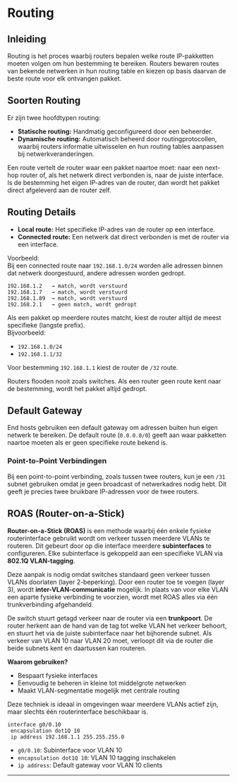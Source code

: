 # Routing

## Inleiding

Routing is het proces waarbij routers bepalen welke route IP-pakketten moeten volgen om hun bestemming te bereiken. Routers bewaren routes van bekende netwerken in hun routing table en kiezen op basis daarvan de beste route voor elk ontvangen pakket.

## Soorten Routing

Er zijn twee hoofdtypen routing:

- **Statische routing:** Handmatig geconfigureerd door een beheerder.
- **Dynamische routing:** Automatisch beheerd door routingprotocollen, waarbij routers informatie uitwisselen en hun routing tables aanpassen bij netwerkveranderingen.

Een route vertelt de router waar een pakket naartoe moet: naar een next-hop router of, als het netwerk direct verbonden is, naar de juiste interface. Is de bestemming het eigen IP-adres van de router, dan wordt het pakket direct afgeleverd aan de router zelf.

## Routing Details

- **Local route:** Het specifieke IP-adres van de router op een interface.
- **Connected route:** Een netwerk dat direct verbonden is met de router via een interface.

Voorbeeld:  
Bij een connected route naar `192.168.1.0/24` worden alle adressen binnen dat netwerk doorgestuurd, andere adressen worden gedropt.

```
192.168.1.2   → match, wordt verstuurd
192.168.1.7   → match, wordt verstuurd
192.168.1.89  → match, wordt verstuurd
192.168.2.1   → geen match, wordt gedropt
```

Als een pakket op meerdere routes matcht, kiest de router altijd de meest specifieke (langste prefix).  
Bijvoorbeeld:

- `192.168.1.0/24`
- `192.168.1.1/32`

Voor bestemming `192.168.1.1` kiest de router de `/32` route.

Routers flooden nooit zoals switches. Als een router geen route kent naar de bestemming, wordt het pakket altijd gedropt.

## Default Gateway

End hosts gebruiken een default gateway om adressen buiten hun eigen netwerk te bereiken. De default route (`0.0.0.0/0`) geeft aan waar pakketten naartoe moeten als er geen specifieke route bekend is.

### Point-to-Point Verbindingen

Bij een point-to-point verbinding, zoals tussen twee routers, kun je een `/31` subnet gebruiken omdat je geen broadcast of netwerkadres nodig hebt. Dit geeft je precies twee bruikbare IP-adressen voor de twee routers.


## ROAS (Router-on-a-Stick)

**Router-on-a-Stick (ROAS)** is een methode waarbij één enkele fysieke routerinterface gebruikt wordt om verkeer tussen meerdere VLANs te routeren. Dit gebeurt door op die interface meerdere **subinterfaces** te configureren. Elke subinterface is gekoppeld aan een specifieke VLAN via **802.1Q VLAN-tagging**.

Deze aanpak is nodig omdat switches standaard geen verkeer tussen VLANs doorlaten (layer 2-beperking). Door een router toe te voegen (layer 3), wordt **inter-VLAN-communicatie** mogelijk. In plaats van voor elke VLAN een aparte fysieke verbinding te voorzien, wordt met ROAS alles via één trunkverbinding afgehandeld.

De switch stuurt getagd verkeer naar de router via een **trunkpoort**. De router herkent aan de hand van de tag tot welke VLAN het verkeer behoort, en stuurt het via de juiste subinterface naar het bijhorende subnet. Als verkeer van VLAN 10 naar VLAN 20 moet, verloopt dit via de router die beide subnets kent en daartussen kan routeren.

**Waarom gebruiken?**

- Bespaart fysieke interfaces
- Eenvoudig te beheren in kleine tot middelgrote netwerken
- Maakt VLAN-segmentatie mogelijk met centrale routing

Deze techniek is ideaal in omgevingen waar meerdere VLANs actief zijn, maar slechts één routerinterface beschikbaar is.

```cisco
interface g0/0.10
 encapsulation dot1Q 10
 ip address 192.168.1.1 255.255.255.0
```

- `g0/0.10`: Subinterface voor VLAN 10  
- `encapsulation dot1Q 10`: VLAN 10 tagging inschakelen  
- `ip address`: Default gateway voor VLAN 10 clients

---
